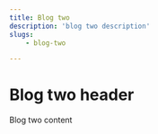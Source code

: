 ```yaml
---
title: Blog two
description: 'blog two description'
slugs:
    - blog-two

---
```

# Blog two header

Blog two content
